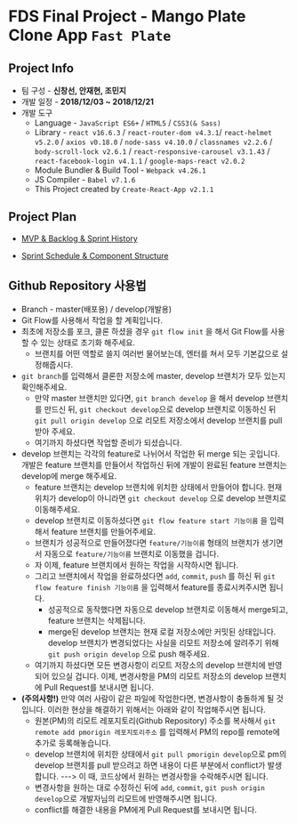 # FDS Final Project - Mango Plate Clone App `Fast Plate`

## Project Info

- 팀 구성 - **신창선, 안재현, 조민지**
- 개발 일정 - **2018/12/03 ~ 2018/12/21**
- 개발 도구
  - Language - `JavaScript ES6+` / `HTML5` / `CSS3(& Sass)`
  - Library - `react v16.6.3` / `react-router-dom v4.3.1`/ `react-helmet v5.2.0` / `axios v0.18.0` / `node-sass v4.10.0` / `classnames v2.2.6` / `body-scroll-lock v2.6.1` / `react-responsive-carousel v3.1.43` / `react-facebook-login v4.1.1` / `google-maps-react v2.0.2`
  - Module Bundler & Build Tool - `Webpack v4.26.1`
  - JS Compiler - `Babel v7.1.6`
  - This Project created by `Create-React-App v2.1.1`

## Project Plan

- [MVP & Backlog & Sprint History](https://docs.google.com/spreadsheets/d/1w_wG2s0EXF0zX9VTLTY7a3NlnoF_Z9-5zgXrgAqj0dI/edit#gid=1972710944)

- [Sprint Schedule & Component Structure](https://trello.com/b/xrlYoPOh/sprint-manager)

## Github Repository 사용법

- Branch - master(배포용) / develop(개발용)
- Git Flow를 사용해서 작업을 할 계획입니다.
- 최초에 저장소를 포크, 클론 하셨을 경우 `git flow init` 을 해서 Git Flow를 사용할 수 있는 상태로 초기화 해주세요.
  - 브랜치를 어떤 역할로 쓸지 여러번 물어보는데, 엔터를 쳐서 모두 기본값으로 설정해줍시다.
- `git branch`를 입력해서 클론한 저장소에 master, develop 브랜치가 모두 있는지 확인해주세요.
  - 만약 master 브랜치만 있다면, `git branch develop` 을 해서 develop 브랜치를 만드신 뒤, `git checkout develop`으로 develop 브랜치로 이동하신 뒤 `git pull origin develop` 으로 리모트 저장소에서 develop 브랜치를 pull 받아 주세요.
  - 여기까지 하셨다면 작업할 준비가 되셨습니다.
- develop 브랜치는 각각의 feature로 나뉘어서 작업한 뒤 merge 되는 곳입니다. 개발은 feature 브랜치를 만들어서 작업하신 뒤에 개발이 완료된 feature 브랜치는 develop에 merge 해주세요.
  - feature 브랜치는 develop 브랜치에 위치한 상태에서 만들어야 합니다. 현재 위치가 develop이 아니라면 `git checkout develop` 으로 develop 브랜치로 이동해주세요.
  - develop 브랜치로 이동하셨다면 `git flow feature start 기능이름` 을 입력해서 feature 브랜치를 만들어주세요. 
  - 브랜치가 성공적으로 만들어졌다면 `feature/기능이름` 형태의 브랜치가 생기면서 자동으로 `feature/기능이름` 브랜치로 이동했을 겁니다.
  - 자 이제, feature 브랜치에서 원하는 작업을 시작하시면 됩니다.
  - 그리고 브랜치에서 작업을 완료하셨다면 `add`, `commit`, `push` 를 하신 뒤 `git flow feature finish 기능이름` 을 입력해서 feature를 종료시켜주시면 됩니다.
    - 성공적으로 동작했다면 자동으로 develop 브랜치로 이동해서 merge되고, feature 브랜치는 삭제됩니다.
    - merge된 develop 브랜치는 현재 로컬 저장소에만 커밋된 상태입니다. develop 브랜치가 변경되었다는 사실을 리모트 저장소에 알려주기 위해 `git push origin develop` 으로 push 해주세요.
  - 여기까지 하셨다면 모든 변경사항이 리모트 저장소의 develop 브랜치에 반영되어 있으실 겁니다. 이제, 변경사항을 PM의 리모트 저장소의 develop 브랜치에 Pull Request를 보내시면 됩니다.
- **(주의사항!)** 만약 여러 사람이 같은 파일에 작업한다면, 변경사항이 충돌하게 될 것입니다. 이러한 현상을 해결하기 위해서는 아래와 같이 작업해주시면 됩니다.
  - 원본(PM)의 리모트 레포지토리(Github Repository) 주소를 복사해서 `git remote add pmorigin 레포지토리주소` 를 입력해서 PM의 repo를 remote에 추가로 등록해놓습니다.
  - develop 브랜치에 위치한 상태에서 `git pull pmorigin develop`으로 pm의 develop 브랜치를 pull 받으려고 하면 내용이 다른 부분에서 conflict가 발생합니다. ---> 이 때, 코드상에서 원하는 변경사항을 수락해주시면 됩니다.
  - 변경사항을 원하는 대로 수정하신 뒤에  `add`, `commit`, `git push origin develop`으로 개발자님의 리모트에 반영해주시면 됩니다.
  - conflict를 해결한 내용을 PM에게 Pull Request를 보내시면 됩니다.